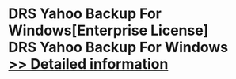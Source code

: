 # DRS Yahoo Backup For Windows[Enterprise License]<br />DRS Yahoo Backup For Windows<br />[>> Detailed information](https://secure.shareit.com/shareit/product.html?productid=301004177&affiliateid=200057808)